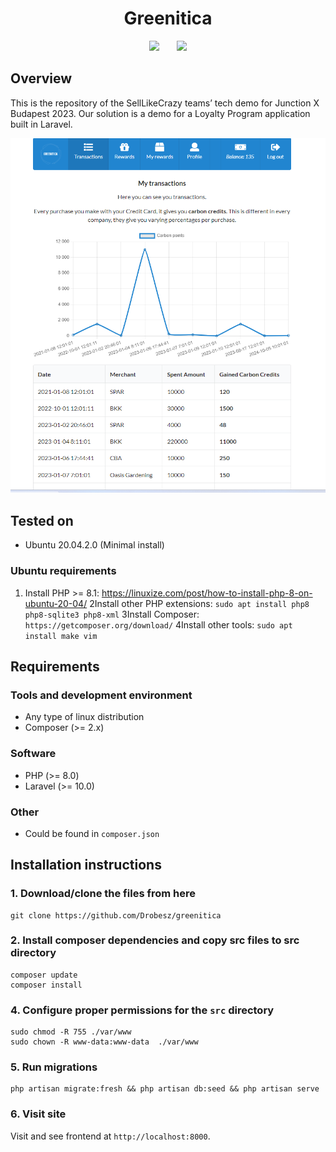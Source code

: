 <div style="text-align:center">

<h1>Greenitica</h1>

![](https://img.shields.io/badge/type-challenge-green) &nbsp;&nbsp;&nbsp;&nbsp;&nbsp;&nbsp;![](https://img.shields.io/badge/status-active-green)

</div>

## Overview

This is the repository of the SellLikeCrazy teams’ tech demo for Junction X Budapest 2023.
Our solution is a demo for a Loyalty Program application built in Laravel.


![](./public/images/readmeintro.png)

## Tested on
* Ubuntu 20.04.2.0 (Minimal install)
### Ubuntu requirements

1. Install PHP >= 8.1: https://linuxize.com/post/how-to-install-php-8-on-ubuntu-20-04/
2Install other PHP extensions: `sudo apt install php8 php8-sqlite3 php8-xml`
3Install Composer: `https://getcomposer.org/download/`
4Install other tools: `sudo apt install make vim `

## Requirements

### Tools and development environment
* Any type of linux distribution
* Composer (>= 2.x)

### Software
* PHP (>= 8.0)
* Laravel (>= 10.0)

### Other
* Could be found in `composer.json`

## Installation instructions

### 1. Download/clone the files from here
```shell
git clone https://github.com/Drobesz/greenitica
```

### 2. Install composer dependencies and copy src files to src directory
```shell
composer update
composer install
```

### 4. Configure proper permissions for the `src` directory

```shell
sudo chmod -R 755 ./var/www
sudo chown -R www-data:www-data  ./var/www 
```

### 5. Run migrations
```shell
php artisan migrate:fresh && php artisan db:seed && php artisan serve
```

### 6. Visit site
Visit and see frontend at `http://localhost:8000`.
